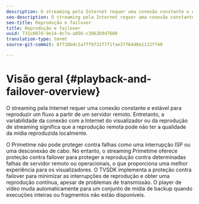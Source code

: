 ```yaml
---
description: O streaming pela Internet requer uma conexão constante e estável para reproduzir um fluxo a partir de um servidor remoto. Entretanto, a variabilidade da conexão com a Internet do visualizador ou da reprodução de streaming significa que a reprodução remota pode não ter a qualidade da mídia reproduzida localmente.
seo-description: O streaming pela Internet requer uma conexão constante e estável para reproduzir um fluxo a partir de um servidor remoto. Entretanto, a variabilidade da conexão com a Internet do visualizador ou da reprodução de streaming significa que a reprodução remota pode não ter a qualidade da mídia reproduzida localmente.
seo-title: Reprodução e failover
title: Reprodução e failover
uuid: 731c087d-9e14-4c7a-a856-c3962b9d7608
translation-type: tm+mt
source-git-commit: 8ff38bdc1a7ff9732f7f1fae37f64d0e1113ff40

---
```



# Visão geral {#playback-and-failover-overview}

O streaming pela Internet requer uma conexão constante e estável para reproduzir um fluxo a partir de um servidor remoto. Entretanto, a variabilidade da conexão com a Internet do visualizador ou da reprodução de streaming significa que a reprodução remota pode não ter a qualidade da mídia reproduzida localmente.

O Primetime não pode proteger contra falhas como uma interrupção ISP ou uma desconexão de cabo. No entanto, o streaming Primetime oferece proteção contra failover para proteger a reprodução contra determinadas falhas de servidor remoto ou operacionais, o que proporciona uma melhor experiência para os visualizadores. O TVSDK implementa a proteção contra failover para minimizar as interrupções de reprodução e obter uma reprodução contínua, apesar de problemas de transmissão. O player de vídeo muda automaticamente para um conjunto de mídia de backup quando execuções inteiras ou fragmentos não estão disponíveis.
